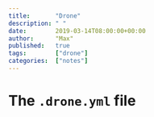 ```yaml
---
title:       "Drone"
description: " "
date:        2019-03-14T08:00:00+00:00
author:      "Max"
published:   true
tags:        ["drone"]
categories:  ["notes"]
---
```


# The `.drone.yml` file

```yaml
```
